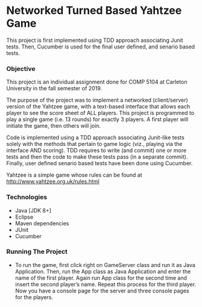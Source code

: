 # Networked Turned Based Yahtzee Game
This project is first implemented using TDD approach associating Junit tests. Then, Cucumber is used for the final user defined, and senario based tests.

###  Objective
This project is an individual assignment done for COMP 5104 at Carleton University in the fall semester of 2019.


The purpose of the project was to implement a networked (client/server) version of the Yahtzee game, with a text-based interface that allows each player to see the score sheet of ALL players. This project is programmed to play a single game (i.e. 13 rounds) for exactly 3 players. A first player will initiate the game, then others will join.

Code is implemented using a TDD approach associating Junit-like tests solely with the methods that pertain to game logic (viz., playing via the interface AND scoring).
TDD requires to write (and commit) one or more tests and then the code to make these tests pass (in a separate commit). 
Finally, user defined senario based tests have been done using Cucumber.

Yahtzee is a simple game whose rules can be found at http://www.yahtzee.org.uk/rules.html


### Technologies
* Java [JDK 8+]
* Eclipse
* Maven dependencies
* JUnit
* Cucumber

### Running The Project
* To run the game, first click right on GameServer class and run it as Java Application. Then, run the App class as Java Application and enter the name of the first player. Again run App class for the second time and insert the second player’s name. Repeat this process for the third player. Now you have a console page for the server and three console pages for the players.

